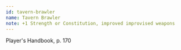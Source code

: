 ```yaml
---
id: tavern-brawler
name: Tavern Brawler
note: +1 Strength or Constitution, improved improvised weapons
---
```

Player's Handbook, p. 170